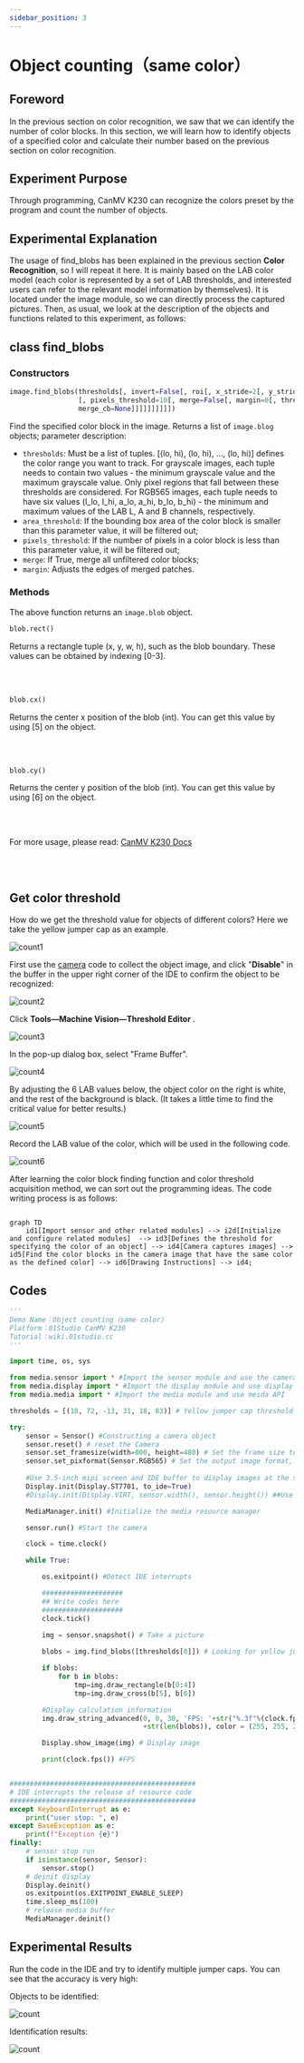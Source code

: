 ```yaml
---
sidebar_position: 3
---
```


# Object counting（same color）

## Foreword
In the previous section on color recognition, we saw that we can identify the number of color blocks. In this section, we will learn how to identify objects of a specified color and calculate their number based on the previous section on color recognition.

## Experiment Purpose

Through programming, CanMV K230 can recognize the colors preset by the program and count the number of objects.

## Experimental Explanation

The usage of find_blobs has been explained in the previous section **Color Recognition**, so I will repeat it here. It is mainly based on the LAB color model (each color is represented by a set of LAB thresholds, and interested users can refer to the relevant model information by themselves). It is located under the image module, so we can directly process the captured pictures. Then, as usual, we look at the description of the objects and functions related to this experiment, as follows:


## class find_blobs

### Constructors
```python
image.find_blobs(thresholds[, invert=False[, roi[, x_stride=2[, y_stride=1[, area_threshold=10
                 [, pixels_threshold=10[, merge=False[, margin=0[, threshold_cb=None[, 
                 merge_cb=None]]]]]]]]]])
```
Find the specified color block in the image. Returns a list of `image.blog` objects; parameter description:
- `thresholds`: Must be a list of tuples. [(lo, hi), (lo, hi), ..., (lo, hi)] defines the color range you want to track. For grayscale images, each tuple needs to contain two values ​​- the minimum grayscale value and the maximum grayscale value. Only pixel regions that fall between these thresholds are considered. For RGB565 images, each tuple needs to have six values ​​(l_lo, l_hi, a_lo, a_hi, b_lo, b_hi) - the minimum and maximum values ​​of the LAB L, A and B channels, respectively.
- `area_threshold`: If the bounding box area of ​​the color block is smaller than this parameter value, it will be filtered out;
- `pixels_threshold`: If the number of pixels in a color block is less than this parameter value, it will be filtered out;
- `merge`: If True, merge all unfiltered color blocks;
- `margin`: Adjusts the edges of merged patches.

### Methods

The above function returns an `image.blob` object.

```python
blob.rect()
```
Returns a rectangle tuple (x, y, w, h), such as the blob boundary. These values ​​can be obtained by indexing [0-3].

<br></br>

```python
blob.cx()
```
Returns the center x position of the blob (int). You can get this value by using [5] on the object.

<br></br>

```python
blob.cy()
```
Returns the center y position of the blob (int). You can get this value by using [6] on the object.

<br></br>

For more usage, please read: [CanMV K230 Docs](https://developer.canaan-creative.com/k230_canmv/main/zh/api/openmv/image.html#find-blobs)

<br></br>

## Get color threshold

How do we get the threshold value for objects of different colors? Here we take the yellow jumper cap as an example.

![count1](./img/count/count1.png)

First use the [camera](../../machine_vision/camera.md) code to collect the object image, and click "**Disable**" in the buffer in the upper right corner of the IDE to confirm the object to be recognized:

![count2](./img/count/count2.png)

Click **Tools—Machine Vision—Threshold Editor** .

![count3](./img/count/count3.png)

In the pop-up dialog box, select "Frame Buffer".

![count4](./img/count/count4.png)

By adjusting the 6 LAB values ​​below, the object color on the right is white, and the rest of the background is black. (It takes a little time to find the critical value for better results.)

![count5](./img/count/count5.png)

Record the LAB value of the color, which will be used in the following code.

![count6](./img/count/count6.png)

After learning the color block finding function and color threshold acquisition method, we can sort out the programming ideas. The code writing process is as follows:

```mermaid

graph TD
    id1[Import sensor and other related modules] --> i2d[Initialize and configure related modules]  --> id3[Defines the threshold for specifying the color of an object] --> id4[Camera captures images] --> id5[Find the color blocks in the camera image that have the same color as the defined color] --> id6[Drawing Instructions] --> id4;    
```

## Codes

```python
'''
Demo Name：Object counting（same color）
Platform：01Studio CanMV K230
Tutorial：wiki.01studio.cc
'''

import time, os, sys

from media.sensor import * #Import the sensor module and use the camera API
from media.display import * #Import the display module and use display API
from media.media import * #Import the media module and use meida API

thresholds = [(18, 72, -13, 31, 18, 83)] # Yellow jumper cap threshold

try:
    sensor = Sensor() #Constructing a camera object
    sensor.reset() # reset the Camera
    sensor.set_framesize(width=800, height=480) # Set the frame size to LCD resolution (800x480), channel 0
    sensor.set_pixformat(Sensor.RGB565) # Set the output image format, channel 0
    
    #Use 3.5-inch mipi screen and IDE buffer to display images at the same time, 800x480 resolution
    Display.init(Display.ST7701, to_ide=True) 
    #Display.init(Display.VIRT, sensor.width(), sensor.height()) ##Use only the IDE buffer to display images

    MediaManager.init() #Initialize the media resource manager

    sensor.run() #Start the camera

    clock = time.clock()

    while True:

        os.exitpoint() #Detect IDE interrupts

        ####################
        ## Write codes here
        ####################
        clock.tick()

        img = sensor.snapshot() # Take a picture
        
        blobs = img.find_blobs([thresholds[0]]) # Looking for yellow jumper cap

        if blobs: 
            for b in blobs:
                tmp=img.draw_rectangle(b[0:4])
                tmp=img.draw_cross(b[5], b[6])

        #Display calculation information
        img.draw_string_advanced(0, 0, 30, 'FPS: '+str("%.3f"%(clock.fps()))+'       Num: '
                                 +str(len(blobs)), color = (255, 255, 255))

        Display.show_image(img) # Display image

        print(clock.fps()) #FPS


##############################################
# IDE interrupts the release of resource code
##############################################
except KeyboardInterrupt as e:
    print("user stop: ", e)
except BaseException as e:
    print(f"Exception {e}")
finally:
    # sensor stop run
    if isinstance(sensor, Sensor):
        sensor.stop()
    # deinit display
    Display.deinit()
    os.exitpoint(os.EXITPOINT_ENABLE_SLEEP)
    time.sleep_ms(100)
    # release media buffer
    MediaManager.deinit()
```

## Experimental Results

Run the code in the IDE and try to identify multiple jumper caps. You can see that the accuracy is very high:

Objects to be identified:

![count](./img/count/count7.png)

Identification results:

![count](./img/count/count8.png)

